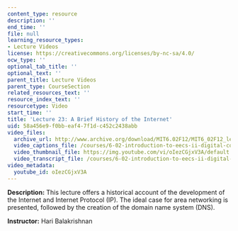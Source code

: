 ```yaml
---
content_type: resource
description: ''
end_time: ''
file: null
learning_resource_types:
- Lecture Videos
license: https://creativecommons.org/licenses/by-nc-sa/4.0/
ocw_type: ''
optional_tab_title: ''
optional_text: ''
parent_title: Lecture Videos
parent_type: CourseSection
related_resources_text: ''
resource_index_text: ''
resourcetype: Video
start_time: ''
title: 'Lecture 23: A Brief History of the Internet'
uid: 58a456e9-f0bb-eaf4-7f1d-c452c2438abb
video_files:
  archive_url: http://www.archive.org/download/MIT6.02F12/MIT6_02F12_lec23_300k.mp4
  video_captions_file: /courses/6-02-introduction-to-eecs-ii-digital-communication-systems-fall-2012/65eb90a06cc458cbb4a0c56c125d74d8_oIezCGjxV3A.vtt
  video_thumbnail_file: https://img.youtube.com/vi/oIezCGjxV3A/default.jpg
  video_transcript_file: /courses/6-02-introduction-to-eecs-ii-digital-communication-systems-fall-2012/977223f2d0ff45cac38a782e60f2b1cd_oIezCGjxV3A.pdf
video_metadata:
  youtube_id: oIezCGjxV3A
---
```


**Description:** This lecture offers a historical account of the development of the Internet and Internet Protocol (IP). The ideal case for area networking is presented, followed by the creation of the domain name system (DNS).

**Instructor:** Hari Balakrishnan

